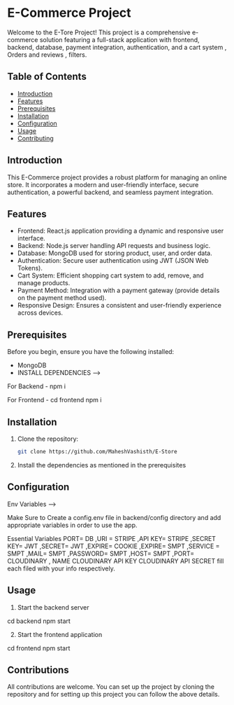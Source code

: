 # E-Commerce Project

Welcome to the E-Tore Project! This project is a comprehensive e-commerce solution featuring a full-stack application with frontend, backend, database, payment integration, authentication, and a cart system , Orders and reviews , filters.

## Table of Contents

- [Introduction](#introduction)
- [Features](#features)
- [Prerequisites](#prerequisites)
- [Installation](#installation)
- [Configuration](#configuration)
- [Usage](#usage)
- [Contributing](#contributing)


## Introduction

This E-Commerce project provides a robust platform for managing an online store. It incorporates a modern and user-friendly interface, secure authentication, a powerful backend, and seamless payment integration.

## Features

- Frontend: React.js application providing a dynamic and responsive user interface.
- Backend: Node.js server handling API requests and business logic.
- Database: MongoDB used for storing product, user, and order data.
- Authentication: Secure user authentication using JWT (JSON Web Tokens).
- Cart System: Efficient shopping cart system to add, remove, and manage products.
- Payment Method: Integration with a payment gateway (provide details on the payment method used).
- Responsive Design: Ensures a consistent and user-friendly experience across devices.

## Prerequisites

Before you begin, ensure you have the following installed:

- MongoDB
- INSTALL DEPENDENCIES -->

For Backend - npm i 

For Frontend - cd frontend npm i


## Installation

1. Clone the repository:

   ```bash
   git clone https://github.com/MaheshVashisth/E-Store

2. Install the dependencies as mentioned in the prerequisites

## Configuration

Env Variables -->

Make Sure to Create a config.env file in backend/config directory and add appropriate variables in order to use the app.

Essential Variables PORT= DB ,URI = STRIPE ,API KEY= STRIPE ,SECRET KEY= JWT ,SECRET= JWT ,EXPIRE= COOKIE ,EXPIRE= SMPT ,SERVICE = SMPT ,MAIL= SMPT ,PASSWORD= SMPT ,HOST= SMPT ,PORT= CLOUDINARY , NAME CLOUDINARY API KEY CLOUDINARY API SECRET fill each filed with your info respectively.

## Usage

1. Start the backend server

cd backend
npm start

2. Start the frontend application

cd frontend
npm start

## Contributions

All contributions are welcome. You can set up the project by cloning the repository and for setting up this project you can follow the above details.
